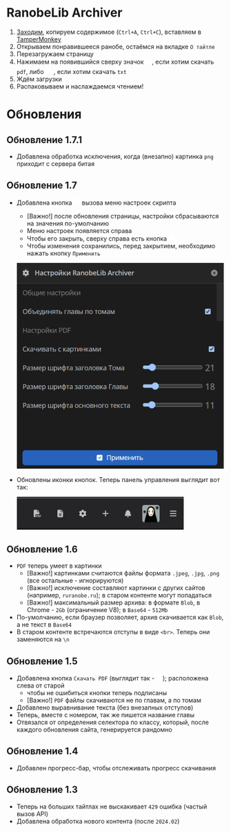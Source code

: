 # RanobeLib Archiver

1. [Заходим](./RanobeLibArchiver.js), копируем содержимое (`Ctrl+A`, `Ctrl+C`), вставляем
   в [TamperMonkey](https://www.tampermonkey.net/)
2. Открываем понравившееся ранобе, остаёмся на вкладке `О тайтле`
3. Перезагружаем страницу
4. Нажимаем на появившийся сверху значок <img src="./assets/icon-pdf.svg" width="15"/>, если хотим скачать `pdf`,
   либо <img src="./assets/icon-txt.svg" width="15"/> , если хотим скачать `txt`
5. Ждём загрузки
6. Распаковываем и наслаждаемся чтением!

# Обновления

## Обновление 1.7.1

- Добавлена обработка исключения, когда (внезапно) картинка `png` приходит с сервера битая

## Обновление 1.7

- Добавлена кнопка <img src="./assets/icon-gear.svg" width="15"/> вызова меню настроек скрипта
    - [Важно!] после обновления страницы, настройки сбрасываются на значения по-умолчанию
    - Меню настроек появляется справа
    - Чтобы его закрыть, сверху справа есть кнопка <img src="./assets/icon-close.svg" width="15"/>
    - Чтобы изменения сохранились, перед закрытием, необходимо нажать кнопку `Применить`

  ![Меню настроек со значениями по-умолчанию](assets/settings.png)

- Обновлены иконки кнопок. Теперь панель управления выглядит вот так:

  ![наши кнопки - крайние три слева](assets/buttons.png)

## Обновление 1.6

- `PDF` теперь умеет в картинки
    - [Важно!] картинками считаются файлы формата `.jpeg`, `.jpg`, `.png` (все остальные - игнорируются)
    - [Важно!] исключение составляют картинки с других сайтов (например, `ruranobe.ru`); в старом контенте могут
      попадаться
    - [Важно!] максимальный размер архива: в формате `Blob`, в Chrome - `2Gb` (ограничение V8); в `Base64` - `512Mb`
- По-умолчанию, если браузер позволяет, архив скачивается как `Blob`, а не текст в `Base64`
- В старом контенте встречаются отступы в виде `<br>`. Теперь они заменяются на `\n`

## Обновление 1.5

- Добавлена кнопка `Скачать PDF` (выглядит так - <img src="./assets/icon-pdf.svg" width="15"/>); расположена слева от
  старой
    - чтобы не ошибиться кнопки теперь подписаны
    - [Важно!] `PDF` файлы скачиваются не по главам, а по томам
- Добавлено выравнивание текста (без внезапных отступов)
- Теперь, вместе с номером, так же пишется название главы
- Отвязался от определения селектора по классу, который, после каждого обновления сайта, генерируется рандомно

## Обновление 1.4

- Добавлен прогресс-бар, чтобы отслеживать прогресс скачивания

## Обновление 1.3

- Теперь на больших тайтлах не выскакивает `429` ошибка (частый вызов API)
- Добавлена обработка нового контента (после `2024.02`)
